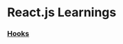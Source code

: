 # React.js Learnings

<h3><a href="https://github.com/Nirbhay-Gandhi/React.js-Learnings/tree/main/Hooks"> Hooks </a></h3> <br/>





